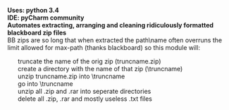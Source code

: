 <b>Uses: python 3.4 <br>
IDE:  pyCharm community<br>
Automates extracting, arranging and cleaning ridiculously formatted blackboard zip files</b><br>
BB zips are so long that when extracted the path\name often overruns the limit allowed for max-path (thanks blackboard)
so this module will:<br>
  <ul>truncate the name of the orig zip (truncname.zip)<br>
  create a directory with the name of that zip (\truncname)<br>
  unzip truncname.zip into \truncname<br>
  go into \truncname<br>
  unzip all .zip and .rar into seperate directories<br>
  delete all .zip, .rar and mostly useless .txt files </ul><br>
